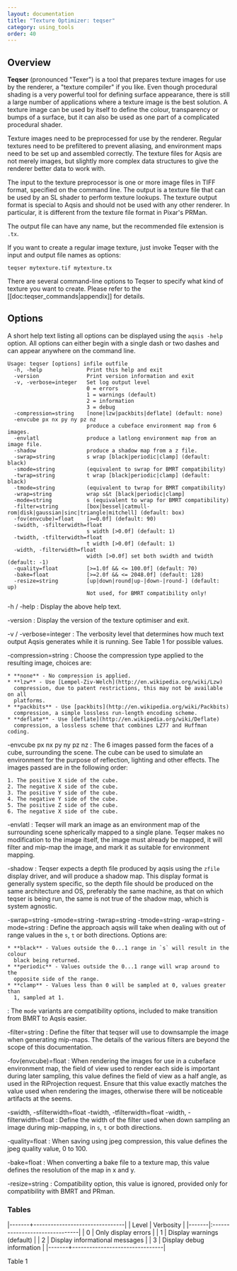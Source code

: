 ```yaml
---
layout: documentation
title: "Texture Optimizer: teqser"
category: using_tools
order: 40
---
```



Overview
--------

**Teqser** (pronounced "Texer") is a tool that prepares texture images for use
by the renderer, a "texture compiler" if you like. Even though procedural
shading is a very powerful tool for defining surface appearance, there is still
a large number of applications where a texture image is the best solution.  A
texture image can be used by itself to define the colour, transparency or bumps
of a surface, but it can also be used as one part of a complicated procedural
shader.

Texture images need to be preprocessed for use by the renderer.  Regular
textures need to be prefiltered to prevent aliasing, and environment maps need
to be set up and assembled correctly.  The texture files for Aqsis are not
merely images, but slightly more complex data structures to give the renderer
better data to work with.

The input to the texture preprocessor is one or more image files in TIFF
format, specified on the command line. The output is a texture file that can be
used by an SL shader to perform texture lookups. The texture output format is
special to Aqsis and should not be used with any other renderer. In particular,
it is different from the texture file format in Pixar's PRMan.

The output file can have any name, but the recommended file extension is
`.tx`.

If you want to create a regular image texture, just invoke Teqser with the
input and output file names as options:

    teqser mytexture.tif mytexture.tx

There are several command-line options to Teqser to specify what kind of
texture you want to create. Please refer to the
[[doc:teqser_commands|appendix]] for details.


Options
-------

A short help text listing all options can be displayed using the `aqsis
-help` option. All options can either begin with a single dash or two dashes
and can appear anywhere on the command line.

    Usage: teqser [options] infile outfile
      -h, -help              Print this help and exit
      -version               Print version information and exit
      -v, -verbose=integer   Set log output level
                             0 = errors
                             1 = warnings (default)
                             2 = information
                             3 = debug
      -compression=string    [none|lzw|packbits|deflate] (default: none)
      -envcube px nx py ny pz nz
                             produce a cubeface environment map from 6 images.
      -envlatl               produce a latlong environment map from an image file.
      -shadow                produce a shadow map from a z file.
      -swrap=string          s wrap [black|periodic|clamp] (default: black)
      -smode=string          (equivalent to swrap for BMRT compatibility)
      -twrap=string          t wrap [black|periodic|clamp] (default: black)
      -tmode=string          (equivalent to twrap for BMRT compatibility)
      -wrap=string           wrap s&t [black|periodic|clamp]
      -mode=string           s (equivalent to wrap for BMRT compatibility)
      -filter=string         [box|bessel|catmull-rom|disk|gaussian|sinc|triangle|mitchell] (default: box)
      -fov(envcube)=float    [>=0.0f] (default: 90)
      -swidth, -sfilterwidth=float
                             s width [>0.0f] (default: 1)
      -twidth, -tfilterwidth=float
                             t width [>0.0f] (default: 1)
      -width, -filterwidth=float
                             width [>0.0f] set both swidth and twidth (default: -1)
      -quality=float         [>=1.0f && <= 100.0f] (default: 70)
      -bake=float            [>=2.0f && <= 2048.0f] (default: 128)
      -resize=string         [up|down|round|up-|down-|round-] (default: up)
                             Not used, for BMRT compatibility only!

-h / -help
  : Display the above help text.

-version
  : Display the version of the texture optimiser and exit.

-v / -verbose=integer
  : The verbosity level that determines how much text output Aqsis generates
    while it is running. See Table 1 for possible values.

-compression=string
  : Choose the compression type applied to the resulting image, choices are:

    * **none** - No compression is applied.
    * **lzw** - Use [Lempel-Ziv-Welch](http://en.wikipedia.org/wiki/Lzw)
      compression, due to patent restrictions, this may not be available on all
      platforms.
    * **packbits** - Use [packbits](http://en.wikipedia.org/wiki/Packbits)
      compression, a simple lossless run-length encoding scheme.
    * **deflate** - Use [deflate](http://en.wikipedia.org/wiki/Deflate)
      compression, a lossless scheme that combines LZ77 and Huffman coding.

-envcube px nx py ny pz nz
  : The 6 images passed form the faces of a cube, surrounding the scene. The
    cube can be used to simulate an environment for the purpose of reflection,
    lighting and other effects. The images passed are in the following order:

    1. The positive X side of the cube.
    2. The negative X side of the cube.
    3. The positive Y side of the cube.
    4. The negative Y side of the cube.
    5. The positive Z side of the cube.
    6. The negative X side of the cube.

-envlatl
  : Teqser will mark an image as an environment map of the surrounding scene
    spherically mapped to a single plane. Teqser makes no modification to the image
    itself, the image must already be mapped, it will filter and mip-map the image,
    and mark it as suitable for environment mapping.

-shadow
  : Teqser expects a depth file produced by aqsis using the `zfile` display
    driver, and will produce a shadow map. This display format is generally system
    specific, so the depth file should be produced on the same architecture and OS,
    preferably the same machine, as that on which teqser is being run, the same is
    not true of the shadow map, which is system agnostic.

-swrap=string
-smode=string
-twrap=string
-tmode=string
-wrap=string
-mode=string
  : Define the approach aqsis will take when dealing with out of range values
    in the `s`, `t` or both directions. Options are:

    * **black** - Values outside the 0...1 range in `s` will result in the colour
      black being returned.
    * **periodic** - Values outside the 0...1 range will wrap around to the
      opposite side of the range.
    * **clamp** - Values less than 0 will be sampled at 0, values greater than
      1, sampled at 1.

  : The `mode` variants are compatibility options, included to make
    transition from BMRT to Aqsis easier.

-filter=string
  : Define the filter that teqser will use to downsample the image when
    generating mip-maps. The details of the various filters are beyond the scope of
    this documentation.

-fov(envcube)=float
  : When rendering the images for use in a cubeface environment map, the field
    of view used to render each side is important during later sampling, this value
    defines the field of view as a half angle, as used in the RiProjection request.
    Ensure that this value exactly matches the value used when rendering the
    images, otherwise there will be noticeable artifacts at the seems.

-swidth, -sfilterwidth=float
-twidth, -tfilterwidth=float
-width, -filterwidth=float
  : Define the width of the filter used when down sampling an image during
    mip-mapping, in `s`, `t` or both directions.

-quality=float
  : When saving using jpeg compression, this value defines the jpeg quality
    value, 0 to 100.
  
-bake=float
  : When converting a bake file to a texture map, this value defines the
    resolution of the map in x and y.
  
-resize=string
  : Compatibility option, this value is ignored, provided only for
    compatibility with BMRT and PRman.


### Tables

|-------+--------------------------------|
| Level | Verbosity                      |
|-------|:-------------------------------|
|  0    | Only display errors            |
|  1    | Display warnings (default)     |
|  2    | Display informational messages |
|  3    | Display debug information      |
|-------+--------------------------------|

Table 1
